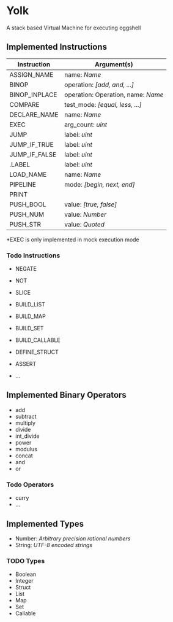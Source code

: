 # Yolk

A stack based Virtual Machine for executing eggshell

## Implemented Instructions

|  Instruction  |             Argument(s)            |
| ------------- | ---------------------------------- |
| ASSIGN_NAME   | name: *Name*                       |
| BINOP         | operation: *[add, and, ...]*       |
| BINOP_INPLACE | operation: Operation, name: *Name* |
| COMPARE       | test_mode: *[equal, less, ...]*    |
| DECLARE_NAME  | name: *Name*                       |
| EXEC          | arg_count: *uint*                  |
| JUMP          | label: *uint*                      |
| JUMP_IF_TRUE  | label: *uint*                      |
| JUMP_IF_FALSE | label: *uint*                      |
| .LABEL        | label: *uint*                      |
| LOAD_NAME     | name: *Name*                       |
| PIPELINE      | mode: *[begin, next, end]*         |
| PRINT         |                                    |
| PUSH_BOOL     | value: *[true, false]*             |
| PUSH_NUM      | value: *Number*                    |
| PUSH_STR      | value: *Quoted*                    |


*EXEC is only implemented in mock execution mode

### Todo Instructions

* NEGATE
* NOT

* SLICE
* BUILD_LIST
* BUILD_MAP
* BUILD_SET
* BUILD_CALLABLE
* DEFINE_STRUCT
* ASSERT
* ...

## Implemented Binary Operators

* add
* subtract
* multiply
* divide
* int_divide
* power
* modulus
* concat
* and
* or

### Todo Operators

* curry
* ...

## Implemented Types

* Number: *Arbitrary precision rational numbers*
* String: *UTF-8 encoded strings*

### TODO Types

* Boolean
* Integer
* Struct
* List
* Map
* Set
* Callable